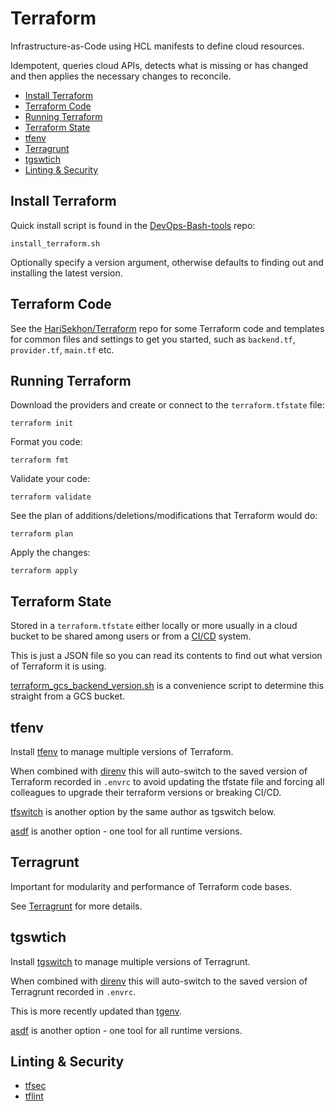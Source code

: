 # Terraform

Infrastructure-as-Code using HCL manifests to define cloud resources.

Idempotent, queries cloud APIs,
detects what is missing or has changed and then applies the necessary changes to reconcile.

<!-- INDEX_START -->

- [Install Terraform](#install-terraform)
- [Terraform Code](#terraform-code)
- [Running Terraform](#running-terraform)
- [Terraform State](#terraform-state)
- [tfenv](#tfenv)
- [Terragrunt](#terragrunt)
- [tgswtich](#tgswtich)
- [Linting & Security](#linting--security)

<!-- INDEX_END -->

## Install Terraform

Quick install script is found in the [DevOps-Bash-tools](devops-bash-tools) repo:

```shell
install_terraform.sh
```

Optionally specify a version argument, otherwise defaults to finding out and installing the latest version.

## Terraform Code

See the [HariSekhon/Terraform](https://github.com/HariSekhon/Terraform) repo for some Terraform code and templates
for common files and settings to get you started, such as `backend.tf`, `provider.tf`, `main.tf` etc.

## Running Terraform

Download the providers and create or connect to the `terraform.tfstate` file:

```shell
terraform init
```

Format you code:

```shell
terraform fmt
```

Validate your code:

```shell
terraform validate

```
See the plan of additions/deletions/modifications that Terraform would do:

```shell
terraform plan
```

Apply the changes:

```shell
terraform apply
```

## Terraform State

Stored in a `terraform.tfstate` either locally or more usually in a cloud bucket to be shared among users or from a
[CI/CD](ci-cd.md) system.

This is just a JSON file so you can read its contents to find out what version of Terraform it is using.

[terraform_gcs_backend_version.sh](https://github.com/HariSekhon/DevOps-Bash-tools/blob/master/terraform/terraform_gcs_backend_version.sh)
is a convenience script to determine this straight from a GCS bucket.

## tfenv

Install [tfenv](tfenv.md) to manage multiple versions of Terraform.

When combined with [direnv](direnv.md) this will auto-switch to the saved version of Terraform
recorded in `.envrc` to avoid updating the tfstate file and forcing all colleagues to upgrade their terraform
versions or breaking CI/CD.

[tfswitch](https://github.com/warrensbox/terraform-switcher) is another option by the same author as tgswitch below.

[asdf](https://asdf-vm.com/) is another option - one tool for all runtime versions.

## Terragrunt

Important for modularity and performance of Terraform code bases.

See [Terragrunt](terragrunt.md) for more details.

## tgswtich

Install [tgswitch](tgswitch.md) to manage multiple versions of Terragrunt.

When combined with [direnv](direnv.md) this will auto-switch to the saved version of Terragrunt
recorded in `.envrc`.

This is more recently updated than [tgenv](https://github.com/cunymatthieu/tgenv).

[asdf](https://asdf-vm.com/) is another option - one tool for all runtime versions.

## Linting & Security

- [tfsec](https://github.com/aquasecurity/tfsec)
- [tflint](https://github.com/terraform-linters/tflint)
